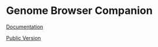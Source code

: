 # Genome Browser Companion

[Documentation](https://gbc.readthedocs.io/en/latest/)

[Public Version](https://companion.epigenomegateway.org/)



